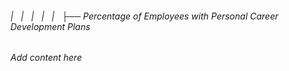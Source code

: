 ###### |   |   |   |   |   ├── Percentage of Employees with Personal Career Development Plans

*Add content here*
